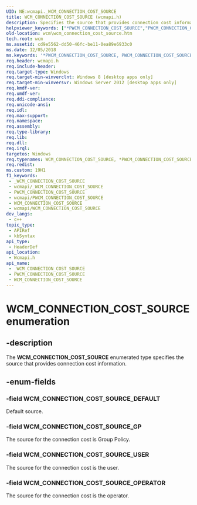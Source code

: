 ```yaml
---
UID: NE:wcmapi._WCM_CONNECTION_COST_SOURCE
title: WCM_CONNECTION_COST_SOURCE (wcmapi.h)
description: Specifies the source that provides connection cost information.
helpviewer_keywords: ["*PWCM_CONNECTION_COST_SOURCE","PWCM_CONNECTION_COST_SOURCE","PWCM_CONNECTION_COST_SOURCE enumeration pointer [Windows Connection Manager]","WCM_CONNECTION_COST_SOURCE","WCM_CONNECTION_COST_SOURCE enumeration [Windows Connection Manager]","WCM_CONNECTION_COST_SOURCE_DEFAULT","WCM_CONNECTION_COST_SOURCE_GP","WCM_CONNECTION_COST_SOURCE_OPERATOR","WCM_CONNECTION_COST_SOURCE_USER","wcm.wcm_connection_cost_source","wcmapi/PWCM_CONNECTION_COST_SOURCE","wcmapi/WCM_CONNECTION_COST_SOURCE","wcmapi/WCM_CONNECTION_COST_SOURCE_DEFAULT","wcmapi/WCM_CONNECTION_COST_SOURCE_GP","wcmapi/WCM_CONNECTION_COST_SOURCE_OPERATOR","wcmapi/WCM_CONNECTION_COST_SOURCE_USER"]
old-location: wcm\wcm_connection_cost_source.htm
tech.root: wcm
ms.assetid: cd9e5562-dd50-46fc-be11-0ea89e6933c0
ms.date: 12/05/2018
ms.keywords: '*PWCM_CONNECTION_COST_SOURCE, PWCM_CONNECTION_COST_SOURCE, PWCM_CONNECTION_COST_SOURCE enumeration pointer [Windows Connection Manager], WCM_CONNECTION_COST_SOURCE, WCM_CONNECTION_COST_SOURCE enumeration [Windows Connection Manager], WCM_CONNECTION_COST_SOURCE_DEFAULT, WCM_CONNECTION_COST_SOURCE_GP, WCM_CONNECTION_COST_SOURCE_OPERATOR, WCM_CONNECTION_COST_SOURCE_USER, wcm.wcm_connection_cost_source, wcmapi/PWCM_CONNECTION_COST_SOURCE, wcmapi/WCM_CONNECTION_COST_SOURCE, wcmapi/WCM_CONNECTION_COST_SOURCE_DEFAULT, wcmapi/WCM_CONNECTION_COST_SOURCE_GP, wcmapi/WCM_CONNECTION_COST_SOURCE_OPERATOR, wcmapi/WCM_CONNECTION_COST_SOURCE_USER'
req.header: wcmapi.h
req.include-header: 
req.target-type: Windows
req.target-min-winverclnt: Windows 8 [desktop apps only]
req.target-min-winversvr: Windows Server 2012 [desktop apps only]
req.kmdf-ver: 
req.umdf-ver: 
req.ddi-compliance: 
req.unicode-ansi: 
req.idl: 
req.max-support: 
req.namespace: 
req.assembly: 
req.type-library: 
req.lib: 
req.dll: 
req.irql: 
targetos: Windows
req.typenames: WCM_CONNECTION_COST_SOURCE, *PWCM_CONNECTION_COST_SOURCE
req.redist: 
ms.custom: 19H1
f1_keywords:
 - _WCM_CONNECTION_COST_SOURCE
 - wcmapi/_WCM_CONNECTION_COST_SOURCE
 - PWCM_CONNECTION_COST_SOURCE
 - wcmapi/PWCM_CONNECTION_COST_SOURCE
 - WCM_CONNECTION_COST_SOURCE
 - wcmapi/WCM_CONNECTION_COST_SOURCE
dev_langs:
 - c++
topic_type:
 - APIRef
 - kbSyntax
api_type:
 - HeaderDef
api_location:
 - Wcmapi.h
api_name:
 - _WCM_CONNECTION_COST_SOURCE
 - PWCM_CONNECTION_COST_SOURCE
 - WCM_CONNECTION_COST_SOURCE
---
```


# WCM_CONNECTION_COST_SOURCE enumeration


## -description

The <b>WCM_CONNECTION_COST_SOURCE</b> enumerated type specifies the source that provides connection cost information.

## -enum-fields

### -field WCM_CONNECTION_COST_SOURCE_DEFAULT

Default source.

### -field WCM_CONNECTION_COST_SOURCE_GP

The source for the connection cost  is Group Policy.

### -field WCM_CONNECTION_COST_SOURCE_USER

The source for the connection cost is the user.

### -field WCM_CONNECTION_COST_SOURCE_OPERATOR

The source for the connection cost  is the operator.

